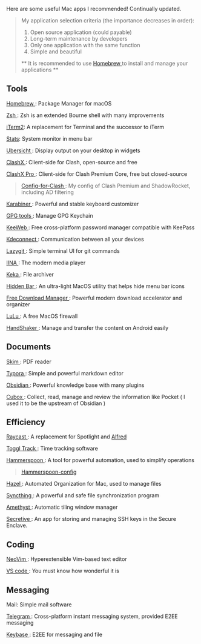 
Here are some useful Mac apps I recommended! Continually updated.
<!--more-->

> My application selection criteria (the importance decreases in order):
>
> 1. Open source application (could payable)
> 2. Long-term maintenance by developers
> 3. Only one application with the same function
> 4. Simple and beautiful
>
> ** It is recommended to use [ Homebrew ](https://brew.sh) to install and manage your applications **

## Tools

[ Homebrew ](https://brew.sh): Package Manager for macOS

[ Zsh ](https://www.zsh.org): Zsh is an extended Bourne shell with many improvements

[iTerm2](https://iterm2.com): A replacement for Terminal and the successor to iTerm

[Stats](https://github.com/exelban/stats): System monitor in menu bar

[ Ubersicht ](tracesof.net/uebersicht/): Display output on your desktop in widgets

[ ClashX ](https://github.com/yichengchen/clashX): Client-side for Clash, open-source and free

[ ClashX Pro ](https://install.appcenter.ms/users/clashx/apps/clashx-pro/distribution_groups/public): Client-side for Clash Premium Core, free but closed-source

> [ Config-for-Clash ](https://github.com/JiagengDing/config-for-clash-shadowrocket): My config of Clash Premium and ShadowRocket, including AD filtering

[ Karabiner ](https://karabiner-elements.pqrs.org): Powerful and stable keyboard customizer

[ GPG tools ](https://gpgtools.org): Manage GPG Keychain

[ KeeWeb ](https://keeweb.info): Free cross-platform password manager compatible with KeePass

[ Kdeconnect ](https://kdeconnect.kde.org): Communication between all your devices

[ Lazygit ](https://github.com/jesseduffield/lazygit): Simple terminal UI for git commands

[ IINA ](https://iina.io): The modern media player

[ Keka ](https://www.keka.io/en/): File archiver

[ Hidden Bar ](https://github.com/dwarvesf/hidden/): An ultra-light MacOS utility that helps hide menu bar icons

[ Free Download Manager ](https://www.freedownloadmanager.org): Powerful modern download accelerator and organizer

[ LuLu ](https://github.com/objective-see/LuLu): A free MacOS firewall

[ HandShaker ](https://www.smartisan.com/apps/#/handshaker): Manage and transfer the content on Android easily

## Documents

[ Skim ](https://skim-app.sourceforge.io): PDF reader

[ Typora ](https://typora.io): Simple and powerful markdown editor

[ Obsidian ](https://obsidian.md): Powerful knowledge base with many plugins

[ Cubox ](https://cubox.pro): Collect, read, manage and review the information like Pocket ( I used it to be the upstream of Obsidian )

## Efficiency

[ Raycast ](https://www.raycast.com): A replacement for Spotlight and [ Alfred ](https://www.alfredapp.com)

[ Toggl Track ](https://toggl.com): Time tracking software

[ Hammerspoon ](https://www.hammerspoon.org): A tool for powerful automation, used to simplify operations

> [ Hammerspoon-config ](https://github.com/JiagengDing/hammerspoon-config)

[ Hazel ](https://www.noodlesoft.com): Automated Organization for Mac, used to manage files

[ Syncthing ](https://syncthing.net):  A powerful and safe file synchronization program

[ Amethyst ](https://github.com/ianyh/Amethyst): Automatic tiling window manager

[ Secretive ](https://github.com/maxgoedjen/secretive): An app for storing and managing SSH keys in the Secure Enclave.

## Coding

[ NeoVim ](https://neovim.io): Hyperextensible Vim-based text editor

[ VS code ](https://code.visualstudio.com): You must know how wonderful it is

## Messaging

Mail: Simple mail software

[ Telegram ](https://telegram.org): Cross-platform instant messaging system, provided E2EE messaging

[ Keybase ](https://keybase.io): E2EE for messaging and file

